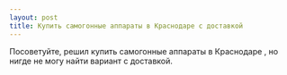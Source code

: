 ```yaml
---
layout: post 
title: Купить самогонные аппараты в Краснодаре с доставкой 
--- 
```

Посоветуйте, решил купить самогонные аппараты в Краснодаре , но нигде не могу найти вариант с доставкой.